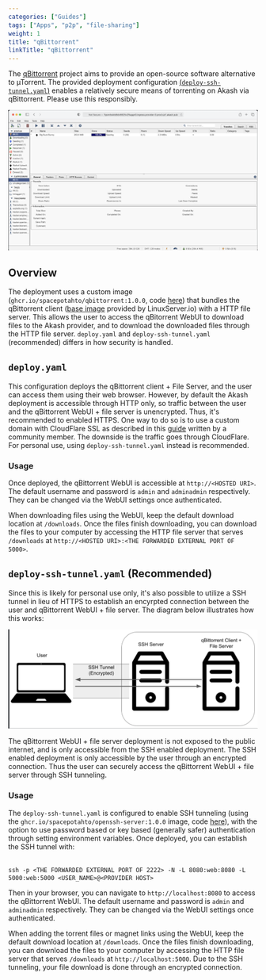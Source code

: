 ```yaml
---
categories: ["Guides"]
tags: ["Apps", "p2p", "file-sharing"]
weight: 1
title: "qBittorrent"
linkTitle: "qBittorrent"
---
```


The [qBittorrent](https://www.qbittorrent.org/) project aims to provide an open-source software alternative to µTorrent. The provided deployment configuration [(`deploy-ssh-tunnel.yaml`)](https://github.com/akash-network/awesome-akash/blob/master/qbittorrent/deploy-ssh-tunnel.yaml) enables a relatively secure means of torrenting on Akash via qBittorrent. Please use this responsibly.

![](../../../assets/qbittorent.png)

## Overview

The deployment uses a custom image (`ghcr.io/spacepotahto/qbittorrent:1.0.0`, code [here](https://github.com/spacepotahto/docker-qbittorrent-server)) that bundles the qBittorrent client ([base image](https://github.com/linuxserver/docker-qbittorrent) provided by LinuxServer.io) with a HTTP file server. This allows the user to access the qBitorrent WebUI to download files to the Akash provider, and to download the downloaded files through the HTTP file server. `deploy.yaml` and `deploy-ssh-tunnel.yaml` (recommended) differs in how security is handled.

## `deploy.yaml`

This configuration deploys the qBittorrent client + File Server, and the user can access them using their web browser. However, by default the Akash deployment is accessible through HTTP only, so traffic between the user and the qBittorrent WebUI + file server is unencrypted. Thus, it's recommended to enabled HTTPS. One way to do so is to use a custom domain with CloudFlare SSL as described in this [guide](https://teeyeeyang.medium.com/how-to-use-a-custom-domain-with-your-akash-deployment-5916585734a2) written by a community member. The downside is the traffic goes through CloudFlare. For personal use, using `deploy-ssh-tunnel.yaml` instead is recommended.

### Usage

Once deployed, the qBittorrent WebUI is accessible at `http://<HOSTED URI>`. The default username and password is `admin` and `adminadmin` respectively. They can be changed via the WebUI settings once authenticated.

When downloading files using the WebUI, keep the default download location at `/downloads`. Once the files finish downloading, you can download the files to your computer by accessing the HTTP file server that serves `/downloads` at `http://<HOSTED URI>:<THE FORWARDED EXTERNAL PORT OF 5000>`.

## `deploy-ssh-tunnel.yaml` (Recommended)

Since this is likely for personal use only, it's also possible to utilize a SSH tunnel in lieu of HTTPS to establish an encyrpted connection between the user and qBittorrent WebUI + file server. The diagram below illustrates how this works:

![](../../../assets/ssh-tunnel.png)

The qBittorrent WebUI + file server deployment is not exposed to the public internet, and is only accessible from the SSH enabled deployment. The SSH enabled deployment is only accessible by the user through an encrypted connection. Thus the user can securely access the qBittorrent WebUI + file server through SSH tunneling.

### Usage

The `deploy-ssh-tunnel.yaml` is configured to enable SSH tunneling (using the `ghcr.io/spacepotahto/openssh-server:1.0.0` image, code [here](https://github.com/spacepotahto/docker-openssh-server)), with the option to use password based or key based (generally safer) authentication through setting environment variables. Once deployed, you can establish the SSH tunnel with:

```

ssh -p <THE FORWARDED EXTERNAL PORT OF 2222> -N -L 8080:web:8080 -L 5000:web:5000 <USER_NAME>@<PROVIDER HOST>

```
Then in your browser, you can navigate to `http://localhost:8080` to access the qBittorrent WebUI. The default username and password is `admin` and `adminadmin` respectively. They can be changed via the WebUI settings once authenticated.

When adding the torrent files or magnet links using the WebUI, keep the default download location at `/downloads`. Once the files finish downloading, you can download the files to your computer by accessing the HTTP file server that serves `/downloads` at `http://localhost:5000`. Due to the SSH tunneling, your file download is done through an encrypted connection.